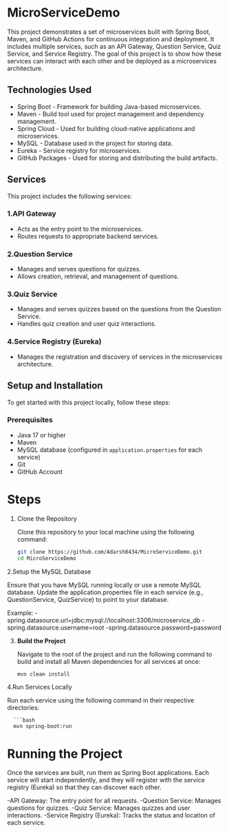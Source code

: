 # MicroServiceDemo

This project demonstrates a set of microservices built with Spring Boot, Maven, and GitHub Actions for continuous integration and deployment. It includes multiple services, such as an API Gateway, Question Service, Quiz Service, and Service Registry. The goal of this project is to show how these services can interact with each other and be deployed as a microservices architecture.

## Technologies Used

- Spring Boot - Framework for building Java-based microservices.
- Maven - Build tool used for project management and dependency management.
- Spring Cloud - Used for building cloud-native applications and microservices.
- MySQL - Database used in the project for storing data.
- Eureka - Service registry for microservices.
- GitHub Packages - Used for storing and distributing the build artifacts.

## Services

This project includes the following services:

### 1.API Gateway
- Acts as the entry point to the microservices.
- Routes requests to appropriate backend services.

### 2.Question Service
- Manages and serves questions for quizzes.
- Allows creation, retrieval, and management of questions.

### 3.Quiz Service
- Manages and serves quizzes based on the questions from the Question Service.
- Handles quiz creation and user quiz interactions.

### 4.Service Registry (Eureka)
- Manages the registration and discovery of services in the microservices architecture.

## Setup and Installation

To get started with this project locally, follow these steps:

### Prerequisites

- Java 17 or higher
- Maven
- MySQL database (configured in `application.properties` for each service)
- Git
- GitHub Account

# Steps

1. Clone the Repository

   Clone this repository to your local machine using the following command:

   ```bash
   git clone https://github.com/Adarsh8434/MicroServiceDemo.git
   cd MicroServiceDemo

2.Setup the MySQL Database

Ensure that you have MySQL running locally or use a remote MySQL database. Update the application.properties file in each service (e.g., QuestionService, QuizService) to point to your database.

Example:
-spring.datasource.url=jdbc:mysql://localhost:3306/microservice_db
-spring.datasource.username=root
-spring.datasource.password=password

3. **Build the Project**

   Navigate to the root of the project and run the following command to build and install all Maven dependencies for all services at once:
   
   ```bash
   mvn clean install

4.Run Services Locally

Run each service using the following command in their respective directories:
      
      ```bash
      mvn spring-boot:run

# Running the Project
Once the services are built, run them as Spring Boot applications. Each service will start independently, and they will register with the service registry (Eureka) so that they can discover each other.

-API Gateway: The entry point for all requests.
-Question Service: Manages questions for quizzes.
-Quiz Service: Manages quizzes and user interactions.
-Service Registry (Eureka): Tracks the status and location of each service.


